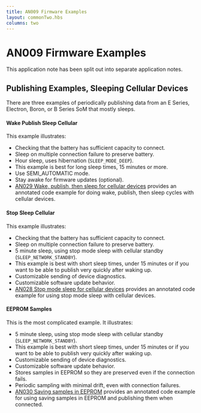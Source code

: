 ```yaml
---
title: AN009 Firmware Examples
layout: commonTwo.hbs
columns: two
---
```

# AN009 Firmware Examples

This application note has been split out into separate application notes.




## Publishing Examples, Sleeping Cellular Devices

There are three examples of periodically publishing data from an E Series, Electron, Boron, or B Series SoM that mostly sleeps.

#### Wake Publish Sleep Cellular

This example illustrates:

- Checking that the battery has sufficient capacity to connect.
- Sleep on multiple connection failure to preserve battery.
- Hour sleep, uses hibernation (`SLEEP_MODE_DEEP`).
- This example is best for long sleep times, 15 minutes or more.
- Use SEMI_AUTOMATIC mode.
- Stay awake for firmware updates (optional).
- [AN029 Wake, publish, then sleep for cellular devices](/datasheets/app-notes/an029-wake-publish-sleep-cellular)  provides an annotated code example for doing wake, publish, then sleep cycles with cellular devices.

#### Stop Sleep Cellular

This example illustrates:

- Checking that the battery has sufficient capacity to connect.
- Sleep on multiple connection failure to preserve battery.
- 5 minute sleep, using stop mode sleep with cellular standby (`SLEEP_NETWORK_STANDBY`).
- This example is best with short sleep times, under 15 minutes or if you want to be able to publish very quickly after waking up.
- Customizable sending of device diagnostics.
- Customizable software update behavior.
- [AN028 Stop mode sleep for cellular devices](/datasheets/app-notes/an028-stop-sleep-cellular) provides an annotated code example for using stop mode sleep with cellular devices.

#### EEPROM Samples

This is the most complicated example. It illustrates:

- 5 minute sleep, using stop mode sleep with cellular standby (`SLEEP_NETWORK_STANDBY`).
- This example is best with short sleep times, under 15 minutes or if you want to be able to publish very quickly after waking up.
- Customizable sending of device diagnostics.
- Customizable software update behavior.
- Stores samples in EEPROM so they are preserved even if the connection fails.
- Periodic sampling with minimal drift, even with connection failures.
- [AN030 Saving samples in EEPROM](/datasheets/app-notes/an030-eeprom-samples) provides an annotated code example for using saving samples in EEPROM and publishing them when connected.




